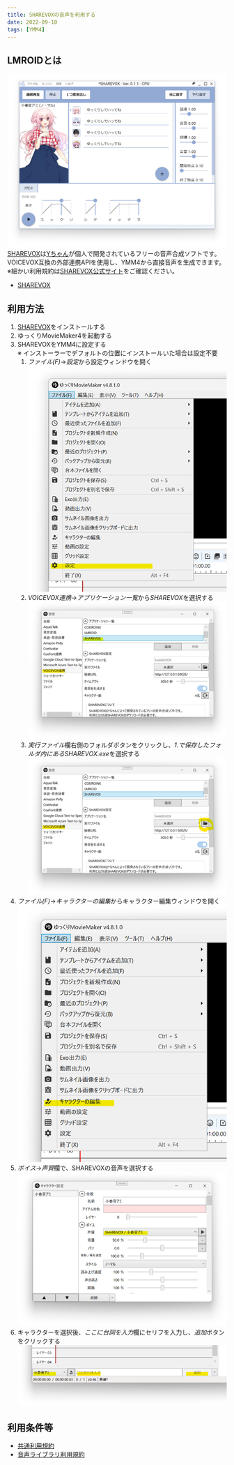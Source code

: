 ```yaml
---
title: SHAREVOXの音声を利用する
date: 2022-09-10
tags: [YMM4]
---
```

## LMROIDとは
![スクリーンショット](SHAREVOX_2656.png)
[SHAREVOX](https://www.sharevox.app/)は[Yちゃん](https://twitter.com/y_chan_dev)が個人で開発されているフリーの音声合成ソフトです。  
VOICEVOX互換の外部連携APIを使用し、YMM4から直接音声を生成できます。  
※細かい利用規約は[SHAREVOX公式サイト](https://www.sharevox.app/)をご確認ください。
- [SHAREVOX](https://www.sharevox.app/)

## 利用方法
1. [SHAREVOX](https://www.sharevox.app/)をインストールする
1. ゆっくりMovieMaker4を起動する
1. SHAREVOXをYMM4に設定する  
※ インストーラーでデフォルトの位置にインストールいた場合は設定不要
   1. *ファイル(F)*→*設定*から設定ウィンドウを開く
   ![スクリーンショット](SHAREVOX_3235.png)
   1. *VOICEVOX連携*→*アプリケーション一覧*から*SHAREVOX*を選択する
   ![スクリーンショット](SHAREVOX_3405.png)
   1. *実行ファイル*欄右側のフォルダボタンをクリックし、*1.*で保存したフォルダ内にある*SHAREVOX.exe*を選択する  
   ![スクリーンショット](SHAREVOX_3629.png)
1. *ファイル(F)*→*キャラクターの編集*からキャラクター編集ウィンドウを開く
![スクリーンショット](SHAREVOX_3828.png)
1. *ボイス*→*声質*欄で、SHAREVOXの音声を選択する
![スクリーンショット](SHAREVOX_3931.png)
1. キャラクターを選択後、*ここに台詞を入力*欄にセリフを入力し、*追加*ボタンをクリックする
![スクリーンショット](SHAREVOX_4000.png)

## 利用条件等
- [共通利用規約](https://www.sharevox.app/terms)
- [音声ライブラリ利用規約](https://www.sharevox.app/characters)